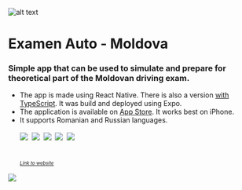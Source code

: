 ![alt text](https://examenautomoldova.files.wordpress.com/2023/02/icon.png?resize=100,100)
# Examen Auto - Moldova

### Simple app that can be used to simulate and prepare for theoretical part of the Moldovan driving exam.

- The app is made using React Native. There is also a version [with TypeScript](https://github.com/pavliuc75/driving-test-questions). It was build and deployed using Expo.
- The application is available on [App Store](https://apps.apple.com/dk/app/examen-auto-moldova/id1673150851). It works best on iPhone.
- It supports Romanian and Russian languages. 
<br/><br/>
![](https://examenautomoldova.files.wordpress.com/2023/02/ezgif-5-718129d229.gif?resize=130,280)&nbsp;&nbsp;![](https://examenautomoldova.files.wordpress.com/2023/02/simulator-screen-shot-iphone-14-pro-max-2023-02-21-at-20.51.19.png?resize=129,280)&nbsp;&nbsp;![](https://examenautomoldova.files.wordpress.com/2023/02/simulator-screen-shot-iphone-14-pro-max-2023-02-21-at-20.50.25.png?resize=129,280)&nbsp;&nbsp;![](https://examenautomoldova.files.wordpress.com/2023/02/simulator-screen-shot-iphone-14-pro-max-2023-02-21-at-20.50.32.png?resize=129,280)&nbsp;&nbsp;![](https://examenautomoldova.files.wordpress.com/2023/02/simulator-screen-shot-iphone-14-pro-max-2023-02-21-at-20.51.04.png?resize=129,280)           
<br/><br/>
<sub><sup>*[Link to website](https://examenautomoldova.wordpress.com/)*</sup></sub>

![](https://examenautomoldova.files.wordpress.com/2023/02/giphy.gif?resize=100,60)

